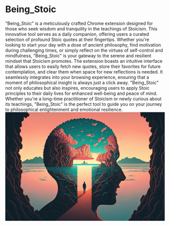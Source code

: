 # Being_Stoic
"Being_Stoic" is a meticulously crafted Chrome extension designed for those who seek wisdom and tranquility in the teachings of Stoicism. This innovative tool serves as a daily companion, offering users a curated selection of profound Stoic quotes at their fingertips. Whether you're looking to start your day with a dose of ancient philosophy, find motivation during challenging times, or simply reflect on the virtues of self-control and mindfulness, "Being_Stoic" is your gateway to the serene and resilient mindset that Stoicism promotes. The extension boasts an intuitive interface that allows users to easily fetch new quotes, store their favorites for future contemplation, and clear them when space for new reflections is needed. It seamlessly integrates into your browsing experience, ensuring that a moment of philosophical insight is always just a click away. "Being_Stoic" not only educates but also inspires, encouraging users to apply Stoic principles to their daily lives for enhanced well-being and peace of mind. Whether you're a long-time practitioner of Stoicism or newly curious about its teachings, "Being_Stoic" is the perfect tool to guide you on your journey to philosophical enlightenment and emotional resilience.
![alt text](https://github.com/Maxfees/Being_Stoic/blob/main/stoic.webp)
